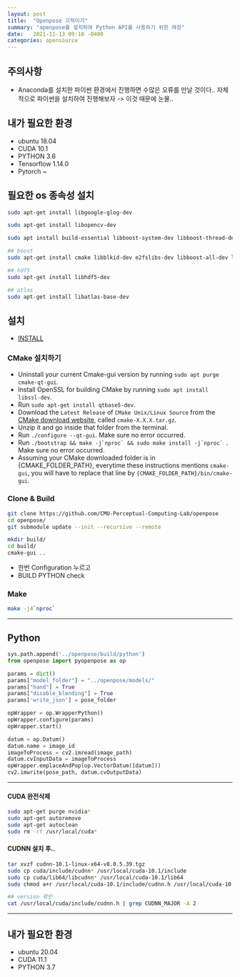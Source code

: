 ```yaml
---
layout: post
title:  "Openpose 끄적이기"
summary: "openpose를 설치하여 Python API를 사용하기 위한 여정"
date:   2021-11-13 09:10 -0400
categories: opensource
---
```


## 주의사항

- Anaconda를 설치한 파이썬 환경에서 진행하면 수많은 오류를 만날 것이다.. 자체적으로 파이썬을 설치하여 진행해보자 -> 이것 때문에 눈물..

## 내가 필요한 환경

- ubuntu 18.04
- CUDA 10.1
- PYTHON 3.6
- Tensorflow 1.14.0
- Pytorch ~

## 필요한 os 종속성 설치

```sh
sudo apt-get install libgoogle-glog-dev

sudo apt-get install libopencv-dev

sudo apt install build-essential libboost-system-dev libboost-thread-dev libboost-program-options-dev libboost-test-dev libgoogle-golg-dev protobuf-compiler libprotobuf-dev

## boost
sudo apt-get install cmake libblkid-dev e2fslibs-dev libboost-all-dev libaudit-dev

## hdf5
sudo apt-get install libhdf5-dev

## atlas
sudo apt-get install libatlas-base-dev
```

## 설치

- [INSTALL](https://github.com/CMU-Perceptual-Computing-Lab/openpose/blob/master/doc/installation/1_prerequisites.md)

### CMake 설치하기

- Uninstall your current Cmake-gui version by running `sudo apt purge cmake-qt-gui`.
- Install OpenSSL for building CMake by running `sudo apt install libssl-dev`.
- Run `sudo apt-get install qtbase5-dev`.
- Download the `Latest Release` of `CMake Unix/Linux Source` from the [CMake download website](https://cmake.org/download/), called `cmake-X.X.X.tar.gz`.
- Unzip it and go inside that folder from the terminal.
- Run `./configure --qt-gui`. Make sure no error occurred.
- Run ``./bootstrap && make -j`nproc` && sudo make install -j`nproc` ``. Make sure no error occurred.
- Assuming your CMake downloaded folder is in {CMAKE_FOLDER_PATH}, everytime these instructions mentions `cmake-gui`, you will have to replace that line by `{CMAKE_FOLDER_PATH}/bin/cmake-gui`.

### Clone & Build

```sh
git clone https://github.com/CMU-Perceptual-Computing-Lab/openpose
cd openpose/
git submodule update --init --recursive --remote
```

```sh
mkdir build/
cd build/
cmake-gui ..
```

- 한번 Configuration 누르고
- BUILD PYTHON check

### Make

```sh
make -j4`nproc`
```

---

## Python

```python
sys.path.append('../openpose/build/python')
from openpose import pyopenpose as op

params = dict()
params["model_folder"] = "../openpose/models/"
params["hand"] = True
params["disable_blending"] = True
params['write_json'] = pose_folder

opWrapper = op.WrapperPython()
opWrapper.configure(params)
opWrapper.start()

datum = op.Datum()
datum.name = image_id
imageToProcess = cv2.imread(image_path)
datum.cvInputData = imageToProcess
opWrapper.emplaceAndPop(op.VectorDatum([datum]))
cv2.imwrite(pose_path, datum.cvOutputData)
```

---

#### CUDA 완전삭제

```sh
sudo apt-get purge nvidia* 
sudo apt-get autoremove 
sudo apt-get autoclean
sudo rm -rf /usr/local/cuda*
```

#### CUDNN 설치 후..

```sh
tar xvzf cudnn-10.1-linux-x64-v8.0.5.39.tgz
sudo cp cuda/include/cudnn* /usr/local/cuda-10.1/include
sudo cp cuda/lib64/libcudnn* /usr/local/cuda-10.1/lib64
sudo chmod a+r /usr/local/cuda-10.1/include/cudnn.h /usr/local/cuda-10.1/lib64/libcudnn*

## version 확인
cat /usr/local/cuda/include/cudnn.h | grep CUDNN_MAJOR -A 2
```

---

## 내가 필요한 환경

- ubuntu 20.04
- CUDA 11.1
- PYTHON 3.7
